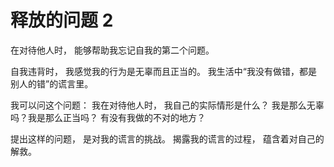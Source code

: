 # 释放的问题 2

在对待他人时，
能够帮助我忘记自我的第二个问题。

自我违背时，
我感觉我的行为是无辜而且正当的。
我生活中“我没有做错，都是别人的错”的谎言里。

我可以问这个问题：
我在对待他人时，
我自己的实际情形是什么？
我是那么无辜吗？我是那么正当吗？
有没有我做的不对的地方？

提出这样的问题，
是对我的谎言的挑战。
揭露我的谎言的过程，
蕴含着对自己的解救。